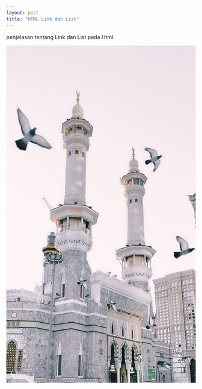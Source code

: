 ```yaml
---
layout: post
title: "HTML Link dan List"
---
```


penjelasan tentang Link dan List pada Html.


![HTML Link dan List](/assets/images/gambar.JPG)